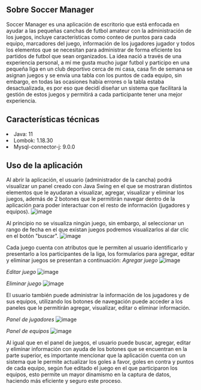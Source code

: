 ## Sobre Soccer Manager

Soccer Manager es una aplicación de escritorio que está enfocada en ayudar a las pequeñas canchas de futbol amateur con la administración de los juegos, incluye características como conteo de puntos para cada equipo,
marcadores del juego, información de los jugadores jugador y todos los elementos que se necesitan para administrar de forma eficiente los partidos de futbol que sean organizados.
La idea nació a través de una experiencia personal, a mí me gusta mucho jugar futbol y participo en una pequeña liga en un club deportivo cerca de mi casa, casa fin de semana se asignan juegos y se envía una tabla con los puntos de cada equipo,
sin embargo, en todas las ocasiones había errores o la tabla estaba desactualizada, es por eso que decidí diseñar un sistema que facilitará la gestión de estos juegos y permitirá a cada participante tener una mejor experiencia.

## Características técnicas

<li>Java: 11 </li>
<li>Lombok: 1.18.30 </li>
<li>Mysql-connector-j: 9.0.0</li>

## Uso de la aplicación

Al abrir la aplicación, el usuario (administrador de la cancha) podrá visualizar un panel creado con Java Swing en el que se mostraran distintos elementos que le ayudaran a visualizar, agregar, visualizar y eliminar los juegos, además de 2 botones
que le permitirán navegar dentro de la aplicación para poder interactuar con el resto de información (jugadores y equipos).
![image](https://github.com/user-attachments/assets/cb24c802-3e02-45db-a51a-94d357a0cc00)

Al principio no se visualiza ningún juego, sin embargo, al seleccionar un rango de fecha en el que existan juegos podremos visualizarlos al dar clic en el botón "buscar".
![image](https://github.com/user-attachments/assets/43809de9-e7ff-4efc-8b94-d2ad1001ac90)

Cada juego cuenta con atributos que le permiten al usuario identificarlo y presentarlo a los participantes de la liga, los formularios para agregar, editar y eliminar juegos se presentan a continuación:
*Agregar juego*
![image](https://github.com/user-attachments/assets/c1f9e37f-99c5-4774-a87e-eec2f1e4a680)

*Editar juego*
![image](https://github.com/user-attachments/assets/bae68b56-d013-4e0d-bc9e-3161af819862)

*Eliminar juego*
![image](https://github.com/user-attachments/assets/eb46edd0-e6d6-470d-a007-86b95f1eeda6)

El usuario también puede administrar la información de los jugadores y de sus equipos, utilizando los botones de navegación puede acceder a los paneles que le permitirán agregar, visualizar, editar o eliminar información.

*Panel de jugadores*
![image](https://github.com/user-attachments/assets/db343f43-5178-424a-96f0-7becbcb2e10a)

*Panel de equipos*
![image](https://github.com/user-attachments/assets/9f39c00f-e80f-4811-8271-d697f97ab36a)

Al igual que en el panel de juegos, el usuario puede buscar, agregar, editar y eliminar información con ayuda de los botones que se encuentran en la parte superior, es importante mencionar que la aplicación cuenta con un sistema que le permite
actualizar los goles a favor, goles en contra y puntos de cada equipo, según fue editado el juego en el que participaron los equipos, esto permite un mayor dinamismo en la captura de datos, haciendo más eficiente y seguro este proceso.
